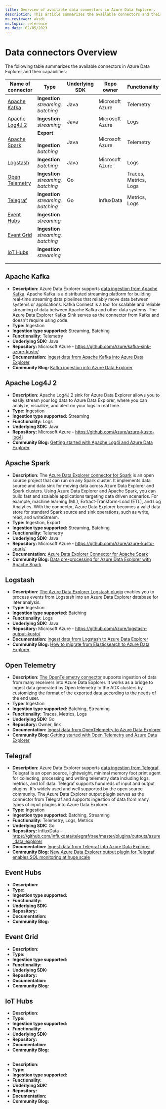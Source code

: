 ```yaml
---
title: Overview of available data connectors in Azure Data Explorer.
description: This article summarizes the available connectors and their capabilities.
ms.reviewer: aksdi
ms.topic: reference
ms.date: 02/05/2023
---
```

# Data connectors Overview

The following table summarizes the available connectors in Azure Data Explorer and their capabilities:

| Name of connector                 | Type                                              | Underlying SDK | Repo owner      | Functionality         |
|-----------------------------------|---------------------------------------------------|----------------|-----------------|-----------------------|
| [Apache Kafka](#apache-kafka)     | **Ingestion** <br> *streaming, batching*          | Java           | Microsoft Azure | Telemetry             |
| [Apache Log4J 2](#apache-log4j-2) | **Ingestion** <br> *streaming*                    | Java           | Microsoft Azure | Logs                  |
| [Apache Spark](#apache-spark)     | **Export** <br> <br>**Ingestion** <br> *batching* | Java           | Microsoft Azure | Telemetry             |
| [Logstash](#logstash)             | **Ingestion** <br> *batching*                     | Java           | Microsoft Azure | Logs                  |
| [Open Telemetry](#open-telemetry) | **Ingestion** <br> *streaming, batching*          | Go             |                 | Traces, Metrics, Logs |
| [Telegraf](#telegraf)             | **Ingestion** <br> *streaming, batching*          | Go             | InfluxData      | Metrics, Logs         |
|  [Event Hubs](#event-hubs)      |     **Ingestion** <br> *streaming*                   |                |                 |                       |
|  [Event Grid  ](#event-grid)                   |       **Ingestion** <br> *streaming, batching*                                   |                |                 |                       |
|  [IoT Hubs](#iot-hubs)          |        **Ingestion** <br> *streaming*             |                |                 |                       |
|                                   |                                                   |                |                 |                       |
|                                   |                                                   |                |                 |                       |

## Apache Kafka

* **Description:** Azure Data Explorer supports [data ingestion from Apache Kafka](ingest-data-kafka.md). Apache Kafka is a distributed streaming platform for building real-time streaming data pipelines that reliably move data between systems or applications. Kafka Connect is a tool for scalable and reliable streaming of data between Apache Kafka and other data systems. The Azure Data Explorer Kafka Sink serves as the connector from Kafka and doesn't require using code.
* **Type:** Ingestion
* **Ingestion type supported:** Streaming, Batching
* **Functionality:** Telemetry
* **Underlying SDK:** Java
* **Repository:** Microsoft Azure - https://github.com/Azure/kafka-sink-azure-kusto/
* **Documentation:** [Ingest data from Apache Kafka into Azure Data Explorer](ingest-data-kafka.md)
* **Community Blog:** [Kafka ingestion into Azure Data Explorer](https://techcommunity.microsoft.com/t5/azure-data-explorer-blog/kafka-ingestion-into-azure-data-explorer-part-1/ba-p/1452439)

## Apache Log4J 2

* **Description:** Apache Log4J 2 sink for Azure Data Explorer allows you to easily stream your log data to Azure Data Explorer, where you can analyze, visualize, and alert on your logs in real time.
* **Type:** Ingestion
* **Ingestion type supported:** Streaming
* **Functionality:** Logs
* **Underlying SDK:** Java
* **Repository:** Microsoft Azure - https://github.com/Azure/azure-kusto-log4j
* **Community Blog:** [Getting started with Apache Log4j and Azure Data Explorer](https://techcommunity.microsoft.com/t5/azure-data-explorer-blog/getting-started-with-apache-log4j-and-azure-data-explorer/ba-p/3705242)

## Apache Spark

* **Description:** The [Azure Data Explorer connector for Spark](spark-connector.md) is an open source project that can run on any Spark cluster. It implements data source and data sink for moving data across Azure Data Explorer and Spark clusters. Using Azure Data Explorer and Apache Spark, you can build fast and scalable applications targeting data driven scenarios. For example, machine learning (ML), Extract-Transform-Load (ETL), and Log Analytics. With the connector, Azure Data Explorer becomes a valid data store for standard Spark source and sink operations, such as write, read, and writeStream.
* **Type:** Ingestion, Export
* **Ingestion type supported:** Streaming, Batching
* **Functionality:** Telemetry
* **Underlying SDK:** Java
* **Repository:** Microsoft Azure - https://github.com/Azure/azure-kusto-spark/
* **Documentation:** [Azure Data Explorer Connector for Apache Spark](spark-connector.md)
* **Community Blog:** [Data pre-processing for Azure Data Explorer with Apache Spark](https://techcommunity.microsoft.com/t5/azure-data-explorer-blog/data-pre-processing-for-azure-data-explorer-with-apache-spark/ba-p/2727993/)

## Logstash

* **Description:** [The Azure Data Explorer Logstash plugin](ingest-data-logstash.md) enables you to process events from Logstash into an Azure Data Explorer database for later analysis.
* **Type:** Ingestion
* **Ingestion type supported:** Batching
* **Functionality:** Logs
* **Underlying SDK:** Java
* **Repository:** Microsoft Azure - https://github.com/Azure/logstash-output-kusto/
* **Documentation:** [Ingest data from Logstash to Azure Data Explorer](ingest-data-logstash.md)
* **Community Blog:** [How to migrate from Elasticsearch to Azure Data Explorer](https://techcommunity.microsoft.com/t5/azure-data-explorer-blog/how-to-migrate-from-elasticsearch-to-azure-data-explorer/ba-p/1621539/)

## Open Telemetry

* **Description:**  [The OpenTelemetry connector](open-telemetry-connector.md) supports ingestion of data from many receivers into Azure Data Explorer. It works as a bridge to ingest data generated by Open telemetry to the ADX clusters by customizing the format of the exported data according to the needs of the end user.
* **Type:** Ingestion
* **Ingestion type supported:** Batching, Streaming
* **Functionality:** Traces, Metrics, Logs
* **Underlying SDK:** Go
* **Repository:** Owner, link
* **Documentation:** [Ingest data from OpenTelemetry to Azure Data Explorer](open-telemetry-connector.md)
* **Community Blog:** [Getting started with Open Telemetry and Azure Data Explorer](https://techcommunity.microsoft.com/t5/azure-data-explorer-blog/getting-started-with-open-telemetry-and-azure-data-explorer/ba-p/3675708)

## Telegraf

* **Description:** Azure Data Explorer supports [data ingestion from Telegraf](ingest-data-telegraf.md). Telegraf is an open source, lightweight, minimal memory foot print agent for collecting, processing and writing telemetry data including logs, metrics, and IoT data. Telegraf supports hundreds of input and output plugins. It's widely used and well supported by the open source community. The Azure Data Explorer output plugin serves as the connector from Telegraf and supports ingestion of data from many types of input plugins into Azure Data Explorer.
* **Type:** Ingestion
* **Ingestion type supported:** Batching, Streaming
* **Functionality:** Telemetry, Logs, Metrics
* **Underlying SDK:** Go
* **Repository:** InfluxData - https://github.com/influxdata/telegraf/tree/master/plugins/outputs/azure_data_explorer
* **Documentation:** [Ingest data from Telegraf into Azure Data Explorer](ingest-data-telegraf.md)
* **Community Blog:**  [New Azure Data Explorer output plugin for Telegraf enables SQL monitoring at huge scale](https://techcommunity.microsoft.com/t5/azure-data-explorer-blog/new-azure-data-explorer-output-plugin-for-telegraf-enables-sql/ba-p/2829444)


## Event Hubs

* **Description:** 
* **Type:** 
* **Ingestion type supported:** 
* **Functionality:** 
* **Underlying SDK:** 
* **Repository:** 
* **Documentation:** 
* **Community Blog:**  


## Event Grid

* **Description:** 
* **Type:** 
* **Ingestion type supported:** 
* **Functionality:** 
* **Underlying SDK:** 
* **Repository:** 
* **Documentation:** 
* **Community Blog:**  


## IoT Hubs

* **Description:** 
* **Type:** 
* **Ingestion type supported:** 
* **Functionality:** 
* **Underlying SDK:** 
* **Repository:** 
* **Documentation:** 
* **Community Blog:**  

## 

* **Description:** 
* **Type:** 
* **Ingestion type supported:** 
* **Functionality:** 
* **Underlying SDK:** 
* **Repository:** 
* **Documentation:** 
* **Community Blog:**  
